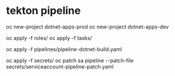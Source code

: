# tekton pipeline

oc new-project dotnet-apps-prod
oc new-project dotnet-apps-dev

oc apply -f roles/
oc apply -f tasks/

oc apply -f pipelines/pipeline-dotnet-build.yaml

oc apply -f secrets/
oc patch sa pipeline --patch-file secrets/serviceaccount-pipeline-patch.yaml
